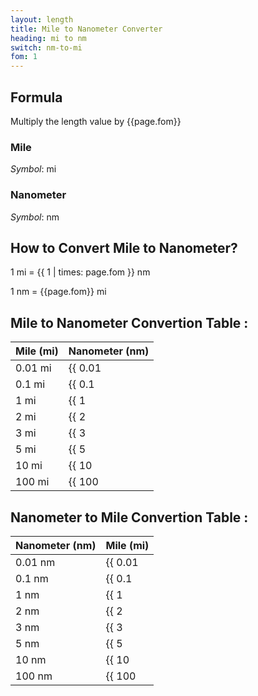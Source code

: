 ```yaml
---
layout: length
title: Mile to Nanometer Converter
heading: mi to nm
switch: nm-to-mi
fom: 1
---
```


## Formula
Multiply the length value by {{page.fom}}

### Mile
*Symbol*: mi

### Nanometer
*Symbol*: nm

## How to Convert Mile to Nanometer?
1 mi = {{ 1 | times: page.fom }} nm

1 nm = {{page.fom}} mi

## Mile to Nanometer Convertion Table :

| Mile (mi) | Nanometer (nm) |
| ---- | ---- |
| 0.01 mi | {{ 0.01 | times: page.fom | round: 5 }} nm |
| 0.1 mi | {{ 0.1 | times: page.fom | round: 5 }} nm |
| 1 mi | {{ 1 | times: page.fom | round: 5 }} nm |
| 2 mi | {{ 2 | times: page.fom | round: 5 }} nm |
| 3 mi | {{ 3 | times: page.fom | round: 5 }} nm |
| 5 mi | {{ 5 | times: page.fom | round: 5 }} nm |
| 10 mi | {{ 10 | times: page.fom | round: 5 }} nm |
| 100 mi | {{ 100 | times: page.fom | round: 5 }} nm |

## Nanometer to Mile Convertion Table :

| Nanometer (nm) | Mile (mi) |
| ---- | ---- |
| 0.01 nm | {{ 0.01 | divided_by: page.fom | round: 5 }} mi |
| 0.1 nm | {{ 0.1 | divided_by: page.fom | round: 5 }} mi |
| 1 nm | {{ 1 | divided_by: page.fom | round: 5 }} mi |
| 2 nm | {{ 2 | divided_by: page.fom | round: 5 }} mi |
| 3 nm | {{ 3 | divided_by: page.fom | round: 5 }} mi |
| 5 nm | {{ 5 | divided_by: page.fom | round: 5 }} mi |
| 10 nm | {{ 10 | divided_by: page.fom | round: 5 }} mi |
| 100 nm | {{ 100 | divided_by: page.fom | round: 5 }} mi |

<script>
selectInput[9].selected = true
selectOutput[0].selected = true
</script>
